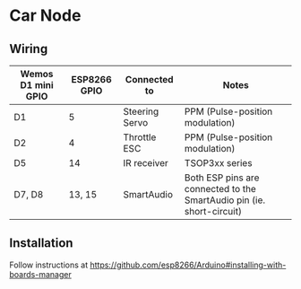 # Car Node

## Wiring

| Wemos D1 mini GPIO | ESP8266 GPIO | Connected to   | Notes                                                                 |
|--------------------|--------------|----------------|-----------------------------------------------------------------------|
| D1                 | 5            | Steering Servo | PPM (Pulse-position modulation)                                       |
| D2                 | 4            | Throttle ESC   | PPM (Pulse-position modulation)                                       |
| D5                 | 14           | IR receiver    | TSOP3xx series                                                        |
| D7, D8             | 13, 15       | SmartAudio     | Both ESP pins are connected to the SmartAudio pin (ie. short-circuit) |

## Installation

Follow instructions at https://github.com/esp8266/Arduino#installing-with-boards-manager
